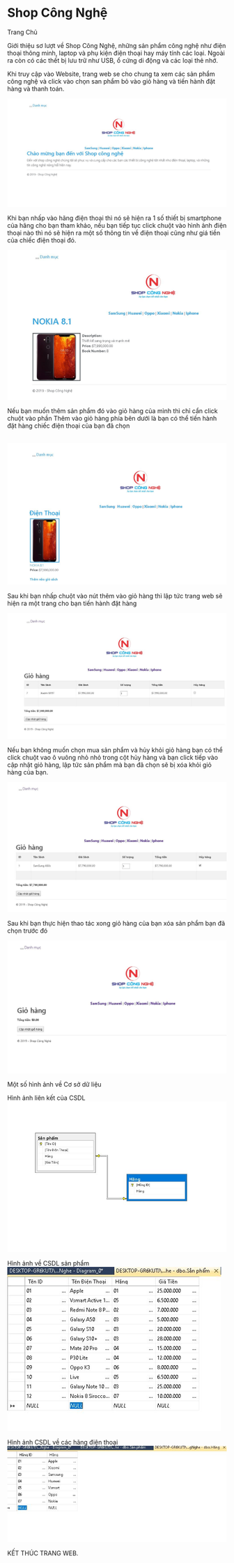 # Shop Công Nghệ 
<p> Trang Chủ</p>
<p>Giới thiệu sơ lượt về Shop Công Nghệ, những sản phẩm công nghệ như điện thoại thông minh, laptop và phụ kiện điện thoại hay máy tính các loại. Ngoài ra còn có các thết bị lưu trữ như USB, ổ cứng di động và các loại thẻ nhớ. </p>
<p> Khi truy cập vào Website, trang web se cho chung ta xem các sản phẩm công nghệ và click vào chọn san phẩm bỏ vào giỏ hàng và tiến hành đặt hàng và thanh toán. <p>
<img src="https://raw.githubusercontent.com/CuPhuc/SHOP-CONG-NGHE/master/Trangchu.JPG">
<p>Khi bạn nhấp vào hãng điện thoại thì nó sẽ hiện ra 1 số thiết bị smartphone của hãng cho bạn tham khảo, nếu bạn tiếp tục click chuột vào hình ảnh điện thoại nào thì nó sẽ hiện ra một số thông tin về điện thoại cũng như giá tiền của chiếc điện thoại đó.</p>
<img src="https://github.com/CuPhuc/SHOP-CONG-NGHE/blob/master/Nokia%208.1.JPG?raw=true">
<p>Nếu bạn muốn thêm sản phẩm đó vào giỏ hàng của mình thì chỉ cẩn click chuột vào phần Thêm vào giỏ hàng phía bên dưới là bạn có thể tiến hành đặt hàng chiếc điện thoại của bạn đã chọn </p> </br>
<img src="https://github.com/CuPhuc/SHOP-CONG-NGHE/blob/master/Mua.JPG?raw=true">
<p>Sau khi bạn nhấp chuột vào nút thêm vào giỏ hàng thì lập tức trang web sẽ hiện ra một trang cho bạn tiến hành đặt hàng</p>
<img src="https://github.com/CuPhuc/SHOP-CONG-NGHE/blob/master/Gio%20Ha%CC%80ng.JPG?raw=true">
<p> Nếu bạn không muốn chọn mua sản phẩm và hủy khỏi giỏ hàng bạn có thể click chuột vao ô vuông nhỏ nhỏ trong cột hủy hàng và bạn click tiếp vào cập nhật giỏ hàng, lập tức sản phẩm mà bạn đã chọn sẽ bị xóa khỏi giỏ hàng của bạn.</p>
<img src= "https://github.com/CuPhuc/SHOP-CONG-NGHE/blob/master/anh%20huy%20hang.JPG?raw=true">
<p> Sau khi bạn thực hiện thao tác xong giỏ hàng của bạn xóa sản phẩm bạn đã chọn trước đó </p>
<img src= "https://github.com/CuPhuc/SHOP-CONG-NGHE/blob/master/xo%CC%81a%20mat%20hang.JPG?raw=true">
<p>Một số hình ảnh về Cơ sở dữ liệu <p>
  Hình ảnh liên kết của CSDL
<img src="https://github.com/CuPhuc/SHOP-CONG-NGHE/blob/master/LIENKET.JPG?raw=true">
<p>Hình ảnh về CSDL sản phẩm
 <img src="https://github.com/CuPhuc/SHOP-CONG-NGHE/blob/master/A%CC%89nh%20Sa%CC%89n%20Ph%C3%A2%CC%89m.JPG?raw=true">
 <p>Hình ảnh CSDL về các hãng điện thoại
  <img src="https://github.com/CuPhuc/SHOP-CONG-NGHE/blob/master/A%CC%89nh%20ha%CC%83ng.JPG?raw=true">
 
 <p> KẾT THÚC TRANG WEB. </p>

